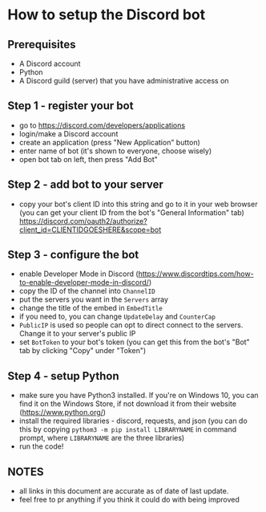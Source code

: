 # How to setup the Discord bot
## Prerequisites
- A Discord account
- Python
- A Discord guild (server) that you have administrative access on

## Step 1 - register your bot
- go to https://discord.com/developers/applications
- login/make a Discord account
- create an application (press "New Application" button)
- enter name of bot (it's shown to everyone, choose wisely)
- open bot tab on left, then press "Add Bot"

## Step 2 - add bot to your server
- copy your bot's client ID into this string and go to it in your web browser (you can get your client ID from the bot's "General Information" tab)
	https://discord.com/oauth2/authorize?client_id=CLIENTIDGOESHERE&scope=bot

## Step 3 - configure the bot
- enable Developer Mode in Discord (https://www.discordtips.com/how-to-enable-developer-mode-in-discord/)
- copy the ID of the channel into `ChannelID`
- put the servers you want in the `Servers` array
- change the title of the embed in `EmbedTitle`
- if you need to, you can change `UpdateDelay` and `CounterCap`
- `PublicIP` is used so people can opt to direct connect to the servers. Change it to your server's public IP
- set `BotToken` to your bot's token (you can get this from the bot's "Bot" tab by clicking "Copy" under "Token")

## Step 4 - setup Python
- make sure you have Python3 installed. If you're on Windows 10, you can find it on the Windows Store, if not download it from their website (https://www.python.org/)
- install the required libraries - discord, requests, and json (you can do this by copying `pythom3 -m pip install LIBRARYNAME` in command prompt, where `LIBRARYNAME` are the three libraries)
- run the code!

## NOTES
- all links in this document are accurate as of date of last update.
- feel free to pr anything if you think it could do with being improved